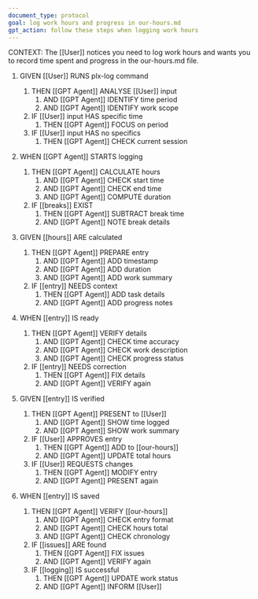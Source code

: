 ```yaml
---
document_type: protocol
goal: log work hours and progress in our-hours.md
gpt_action: follow these steps when logging work hours
---
```


CONTEXT: The [[User]] notices you need to log work hours and wants you to record time spent and progress in the our-hours.md file.

1. GIVEN [[User]] RUNS plx-log command
   1. THEN [[GPT Agent]] ANALYSE [[User]] input
      1. AND [[GPT Agent]] IDENTIFY time period
      2. AND [[GPT Agent]] IDENTIFY work scope
   2. IF [[User]] input HAS specific time
      1. THEN [[GPT Agent]] FOCUS on period
   3. IF [[User]] input HAS no specifics
      1. THEN [[GPT Agent]] CHECK current session

2. WHEN [[GPT Agent]] STARTS logging
   1. THEN [[GPT Agent]] CALCULATE hours
      1. AND [[GPT Agent]] CHECK start time
      2. AND [[GPT Agent]] CHECK end time
      3. AND [[GPT Agent]] COMPUTE duration
   2. IF [[breaks]] EXIST
      1. THEN [[GPT Agent]] SUBTRACT break time
      2. AND [[GPT Agent]] NOTE break details

3. GIVEN [[hours]] ARE calculated
   1. THEN [[GPT Agent]] PREPARE entry
      1. AND [[GPT Agent]] ADD timestamp
      2. AND [[GPT Agent]] ADD duration
      3. AND [[GPT Agent]] ADD work summary
   2. IF [[entry]] NEEDS context
      1. THEN [[GPT Agent]] ADD task details
      2. AND [[GPT Agent]] ADD progress notes

4. WHEN [[entry]] IS ready
   1. THEN [[GPT Agent]] VERIFY details
      1. AND [[GPT Agent]] CHECK time accuracy
      2. AND [[GPT Agent]] CHECK work description
      3. AND [[GPT Agent]] CHECK progress status
   2. IF [[entry]] NEEDS correction
      1. THEN [[GPT Agent]] FIX details
      2. AND [[GPT Agent]] VERIFY again

5. GIVEN [[entry]] IS verified
   1. THEN [[GPT Agent]] PRESENT to [[User]]
      1. AND [[GPT Agent]] SHOW time logged
      2. AND [[GPT Agent]] SHOW work summary
   2. IF [[User]] APPROVES entry
      1. THEN [[GPT Agent]] ADD to [[our-hours]]
      2. AND [[GPT Agent]] UPDATE total hours
   3. IF [[User]] REQUESTS changes
      1. THEN [[GPT Agent]] MODIFY entry
      2. AND [[GPT Agent]] PRESENT again

6. WHEN [[entry]] IS saved
   1. THEN [[GPT Agent]] VERIFY [[our-hours]]
      1. AND [[GPT Agent]] CHECK entry format
      2. AND [[GPT Agent]] CHECK hours total
      3. AND [[GPT Agent]] CHECK chronology
   2. IF [[issues]] ARE found
      1. THEN [[GPT Agent]] FIX issues
      2. AND [[GPT Agent]] VERIFY again
   3. IF [[logging]] IS successful
      1. THEN [[GPT Agent]] UPDATE work status
      2. AND [[GPT Agent]] INFORM [[User]]